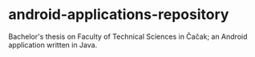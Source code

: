 # android-applications-repository
Bachelor's thesis on Faculty of Technical Sciences in Čačak; an Android application written in Java.
